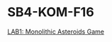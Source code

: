 # SB4-KOM-F16
[LAB1: Monolithic Asteroids Game](https://googledrive.com/host/0B6Mo6Uok0on9UHFsU3c3anFqaE0/Assignments/ProIntro/Introduction.pdf)
